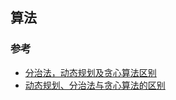 ## 算法

### 参考

- [分治法，动态规划及贪心算法区别](https://blog.csdn.net/u013485792/article/details/72638035)
- [动态规划、分治法与贪心算法的区别](https://blog.csdn.net/u012961566/article/details/77077578)